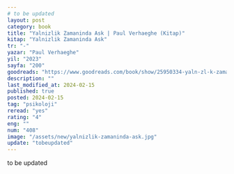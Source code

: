 ```yaml
---
# to be updated
layout: post
category: book
title: "Yalnizlik Zamaninda Ask | Paul Verhaeghe (Kitap)"
kitap: "Yalnizlik Zamaninda Ask"
tr: "-"
yazar: "Paul Verhaeghe"
yil: "2023"
sayfa: "200"
goodreads: "https://www.goodreads.com/book/show/25950334-yaln-zl-k-zaman-nda-a-k"
description: ""
last_modified_at: 2024-02-15
published: true
posted: 2024-02-15
tag: "psikoloji"
reread: "yes"
rating: "4"
eng: ""
num: "408"
image: "/assets/new/yalnizlik-zamaninda-ask.jpg"
update: "tobeupdated"
---
```


to be updated
